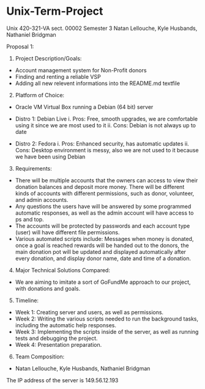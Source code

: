 # Unix-Term-Project
Unix
420-321-VA  sect. 00002
Semester 3
Natan Lellouche, Kyle Husbands, Nathaniel Bridgman

Proposal 1:

1.	Project Description/Goals:
-	Account management system for Non-Profit donors
-	Finding and renting a reliable VSP
-	Adding all new relevent informations into the README.md textfile 

2.	Platform of Choice:
-	Oracle VM Virtual Box running a Debian (64 bit) server
-	Distro 1: Debian Live
i.	Pros: Free, smooth upgrades, we are comfortable using it since we are most used to it
ii.	Cons: Debian is not always up to date

-	Distro 2: Fedora
i.	Pros: Enhanced security, has automatic updates
ii.	Cons: Desktop environment is messy, also we are not used to it because we have been using Debian

3.	Requirements:
-	There will be multiple accounts that the owners can access to view their donation balances and deposit more money. There will be different kinds of accounts with different permissions, such as donor, volunteer, and admin accounts.
-	Any questions the users have will be answered by some programmed automatic responses, as well as the admin account will have access to ps and top.
-	The accounts will be protected by passwords and each account type (user) will have different file permissions.
-	Various automated scripts include: Messages when money is donated, once a goal is reached rewards will be handed out to the donors, the main donation pot will be updated and displayed automatically after every donation, and display donor name, date and time of a donation.                    

4.	Major Technical Solutions Compared:
-	We are aiming to imitate a sort of GoFundMe approach to our project, with donations and goals.

5.	Timeline:
-	Week 1: Creating server and users, as well as permissions.
-	Week 2: Writing the various scripts needed to run the background tasks, including the automatic help responses.
-	Week 3: Implementing the scripts inside of the server, as well as running tests and debugging the project.
-	Week 4: Presentation preparation.

6.	Team Composition:
-	Natan Lellouche, Kyle Husbands, Nathaniel Bridgman

The IP address of the server is 149.56.12.193
